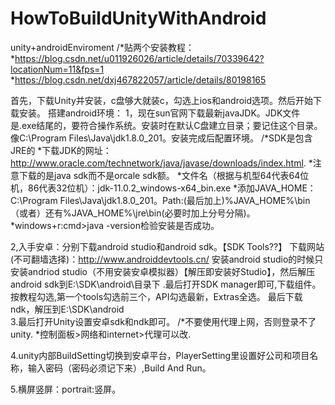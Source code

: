 # HowToBuildUnityWithAndroid
unity+androidEnviroment
/*贴两个安装教程：
 *https://blog.csdn.net/u011926026/article/details/70339642?locationNum=11&fps=1
 *https://blog.csdn.net/dxj467822057/article/details/80198165

首先，下载Unity并安装，c盘够大就装c，勾选上ios和android选项。然后开始下载安装。
搭建android环境：
1，现在sun官网下载最新javaJDK。JDK文件是.exe结尾的，要符合操作系统。安装时在默认C盘建立目录；要记住这个目录。像C:\Program Files\Java\jdk1.8.0_201。安装完成后配置环境。
/*SDK是包含JRE的
 *下载JDK的网址：http://www.oracle.com/technetwork/java/javase/downloads/index.html.
 *注意下载的是java sdk而不是orcale sdk额。
 *文件名（根据与机型64代表64位机，86代表32位机）：jdk-11.0.2_windows-x64_bin.exe
 *添加JAVA_HOME：C:\Program Files\Java\jdk1.8.0_201。Path:(最后加上)%JAVA_HOME%\bin（或者）还有%JAVA_HOME%\jre\bin(必要时加上分号分隔)。
 *windows+r:cmd>java -version检验安装是否成功。
 
2,入手安卓：分别下载android studio和android sdk。【SDK Tools??】
下载网站(不可翻墙选择)：http://www.androiddevtools.cn/
安装android studio的时候只安装andriod studio（不用安装安卓模拟器）【解压即安装好Studio】，然后解压android sdk到E:\SDK\android\目录下 .最后打开SDK manager即可,下载组件。按教程勾选,第一个tools勾选前三个，API勾选最新，Extras全选。
最后下载ndk，解压到E:\SDK\android\
3.最后打开Unity设置安卓sdk和ndk即可。
/*不要使用代理上网，否则登录不了unity.
 *控制面板>网络和internet>代理可以改.

4.unity内部BuildSetting切换到安卓平台，PlayerSetting里设置好公司和项目名称，输入密码（密码必须记下来）,Build And Run。

5.横屏竖屏：portrait:竖屏。

